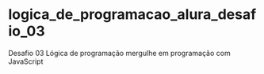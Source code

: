 # logica_de_programacao_alura_desafio_03
Desafio 03 Lógica de programação mergulhe em programação com JavaScript
